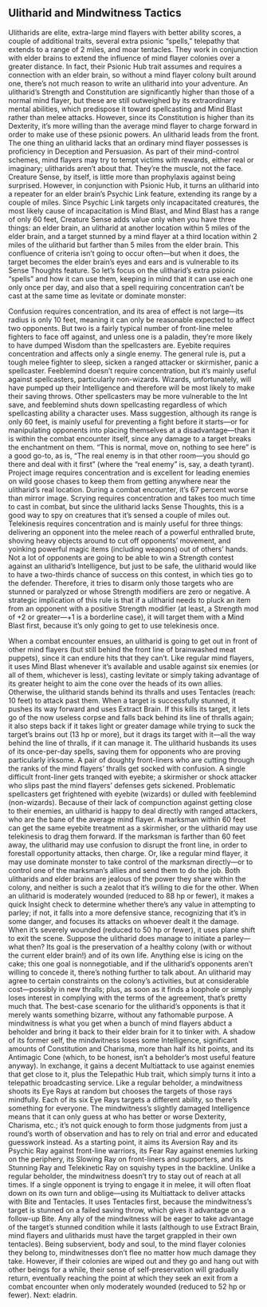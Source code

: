 ## Ulitharid and Mindwitness Tactics

Ulitharids are elite, extra-large mind flayers with better ability scores, a couple of additional traits, several extra psionic “spells,” telepathy that extends to a range of 2 miles, and moar tentacles. They work in conjunction with elder brains to extend the influence of mind flayer colonies over a greater distance. In fact, their Psionic Hub trait assumes and requires a connection with an elder brain, so without a mind flayer colony built around one, there’s not much reason to write an ulitharid into your adventure.
An ulitharid’s Strength and Constitution are significantly higher than those of a normal mind flayer, but these are still outweighed by its extraordinary mental abilities, which predispose it toward spellcasting and Mind Blast rather than melee attacks. However, since its Constitution is higher than its Dexterity, it’s more willing than the average mind flayer to charge forward in order to make use of these psionic powers. An ulitharid leads from the front.
The one thing an ulitharid lacks that an ordinary mind flayer possesses is proficiency in Deception and Persuasion. As part of their mind-control schemes, mind flayers may try to tempt victims with rewards, either real or imaginary; ulitharids aren’t about that. They’re the muscle, not the face.
Creature Sense, by itself, is little more than prophylaxis against being surprised. However, in conjunction with Psionic Hub, it turns an ulitharid into a repeater for an elder brain’s Psychic Link feature, extending its range by a couple of miles. Since Psychic Link targets only incapacitated creatures, the most likely cause of incapacitation is Mind Blast, and Mind Blast has a range of only 60 feet, Creature Sense adds value only when you have three things: an elder brain, an ulitharid at another location within 5 miles of the elder brain, and a target stunned by a mind flayer at a third location within 2 miles of the ulitharid but farther than 5 miles from the elder brain. This confluence of criteria isn’t going to occur often—but when it does, the target becomes the elder brain’s eyes and ears and is vulnerable to its Sense Thoughts feature.
So let’s focus on the ulitharid’s extra psionic “spells” and how it can use them, keeping in mind that it can use each one only once per day, and also that a spell requiring concentration can’t be cast at the same time as levitate or dominate monster:

Confusion requires concentration, and its area of effect is not large—its radius is only 10 feet, meaning it can only be reasonable expected to affect two opponents. But two is a fairly typical number of front-line melee fighters to face off against, and unless one is a paladin, they’re more likely to have dumped Wisdom than the spellcasters are.
Eyebite requires concentration and affects only a single enemy. The general rule is, put a tough melee fighter to sleep, sicken a ranged attacker or skirmisher, panic a spellcaster.
Feeblemind doesn’t require concentration, but it’s mainly useful against spellcasters, particularly non-wizards. Wizards, unfortunately, will have pumped up their Intelligence and therefore will be most likely to make their saving throws. Other spellcasters may be more vulnerable to the Int save, and feeblemind shuts down spellcasting regardless of which spellcasting ability a character uses.
Mass suggestion, although its range is only 60 feet, is mainly useful for preventing a fight before it starts—or for manipulating opponents into placing themselves at a disadvantage—than it is within the combat encounter itself, since any damage to a target breaks the enchantment on them. “This is normal, move on, nothing to see here” is a good go-to, as is, “The real enemy is in that other room—you should go there and deal with it first” (where the “real enemy” is, say, a death tyrant).
Project image requires concentration and is excellent for leading enemies on wild goose chases to keep them from getting anywhere near the ulitharid’s real location. During a combat encounter, it’s 67 percent worse than mirror image.
Scrying requires concentration and takes too much time to cast in combat, but since the ulitharid lacks Sense Thoughts, this is a good way to spy on creatures that it’s sensed a couple of miles out.
Telekinesis requires concentration and is mainly useful for three things: delivering an opponent into the melee reach of a powerful enthralled brute, shoving heavy objects around to cut off opponents’ movement, and yoinking powerful magic items (including weapons) out of others’ hands. Not a lot of opponents are going to be able to win a Strength contest against an ulitharid’s Intelligence, but just to be safe, the ulitharid would like to have a two-thirds chance of success on this contest, in which ties go to the defender. Therefore, it tries to disarm only those targets who are stunned or paralyzed or whose Strength modifiers are zero or negative. A strategic implication of this rule is that if a ulitharid needs to pluck an item from an opponent with a positive Strength modifier (at least, a Strength mod of +2 or greater—+1 is a borderline case), it will target them with a Mind Blast first, because it’s only going to get to use telekinesis once.

When a combat encounter ensues, an ulitharid is going to get out in front of other mind flayers (but still behind the front line of brainwashed meat puppets), since it can endure hits that they can’t. Like regular mind flayers, it uses Mind Blast whenever it’s available and usable against six enemies (or all of them, whichever is less), casting levitate or simply taking advantage of its greater height to aim the cone over the heads of its own allies. Otherwise, the ulitharid stands behind its thralls and uses Tentacles (reach: 10 feet) to attack past them. When a target is successfully stunned, it pushes its way forward and uses Extract Brain. If this kills its target, it lets go of the now useless corpse and falls back behind its line of thralls again; it also steps back if it takes light or greater damage while trying to suck the target’s brains out (13 hp or more), but it drags its target with it—all the way behind the line of thralls, if it can manage it.
The ulitharid husbands its uses of its once-per-day spells, saving them for opponents who are proving particularly irksome. A pair of doughty front-liners who are cutting through the ranks of the mind flayers’ thralls get socked with confusion. A single difficult front-liner gets tranqed with eyebite; a skirmisher or shock attacker who slips past the mind flayers’ defenses gets sickened. Problematic spellcasters get frightened with eyebite (wizards) or dulled with feeblemind (non-wizards).
Because of their lack of compunction against getting close to their enemies, an ulitharid is happy to deal directly with ranged attackers, who are the bane of the average mind flayer. A marksman within 60 feet can get the same eyebite treatment as a skirmisher, or the ulitharid may use telekinesis to drag them forward. If the marksman is farther than 60 feet away, the ulitharid may use confusion to disrupt the front line, in order to forestall opportunity attacks, then charge. Or, like a regular mind flayer, it may use dominate monster to take control of the marksman directly—or to control one of the marksman’s allies and send them to do the job.
Both ulitharids and elder brains are jealous of the power they share within the colony, and neither is such a zealot that it’s willing to die for the other. When an ulitharid is moderately wounded (reduced to 88 hp or fewer), it makes a quick Insight check to determine whether there’s any value in attempting to parley; if not, it falls into a more defensive stance, recognizing that it’s in some danger, and focuses its attacks on whoever dealt it the damage. When it’s severely wounded (reduced to 50 hp or fewer), it uses plane shift to exit the scene.
Suppose the ulitharid does manage to initiate a parley—what then? Its goal is the preservation of a healthy colony (with or without the current elder brain!) and of its own life. Anything else is icing on the cake; this one goal is nonnegotiable, and if the ulitharid’s opponents aren’t willing to concede it, there’s nothing further to talk about. An ulitharid may agree to certain constraints on the colony’s activities, but at considerable cost—possibly in new thralls; plus, as soon as it finds a loophole or simply loses interest in complying with the terms of the agreement, that’s pretty much that. The best-case scenario for the ulitharid’s opponents is that it merely wants something bizarre, without any fathomable purpose.
A mindwitness is what you get when a bunch of mind flayers abduct a beholder and bring it back to their elder brain for it to tinker with. A shadow of its former self, the mindwitness loses some Intelligence, significant amounts of Constitution and Charisma, more than half its hit points, and its Antimagic Cone (which, to be honest, isn’t a beholder’s most useful feature anyway). In exchange, it gains a decent Multiattack to use against enemies that get close to it, plus the Telepathic Hub trait, which simply turns it into a telepathic broadcasting service.
Like a regular beholder, a mindwitness shoots its Eye Rays at random but chooses the targets of those rays mindfully. Each of its six Eye Rays targets a different ability, so there’s something for everyone. The mindwitness’s slightly damaged Intelligence means that it can only guess at who has better or worse Dexterity, Charisma, etc.; it’s not quick enough to form those judgments from just a round’s worth of observation and has to rely on trial and error and educated guesswork instead. As a starting point, it aims its Aversion Ray and its Psychic Ray against front-line warriors, its Fear Ray against enemies lurking on the periphery, its Slowing Ray on front-liners and supporters, and its Stunning Ray and Telekinetic Ray on squishy types in the backline.
Unlike a regular beholder, the mindwitness doesn’t try to stay out of reach at all times. If a single opponent is trying to engage it in melee, it will often float down on its own turn and oblige—using its Multiattack to deliver attacks with Bite and Tentacles. It uses Tentacles first, because the mindwitness’s target is stunned on a failed saving throw, which gives it advantage on a follow-up Bite. Any ally of the mindwitness will be eager to take advantage of the target’s stunned condition while it lasts (although to use Extract Brain, mind flayers and ulitharids must have the target grappled in their own tentacles).
Being subservient, body and soul, to the mind flayer colonies they belong to, mindwitnesses don’t flee no matter how much damage they take. However, if their colonies are wiped out and they go and hang out with other beings for a while, their sense of self-preservation will gradually return, eventually reaching the point at which they seek an exit from a combat encounter when only moderately wounded (reduced to 52 hp or fewer).
Next: eladrin.

